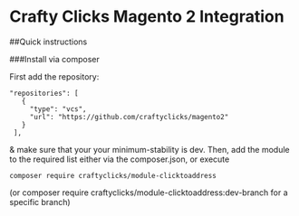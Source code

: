 # Crafty Clicks Magento 2 Integration
##Quick instructions

###Install via composer

First add the repository:
```
"repositories": [
   {
     "type": "vcs",
     "url": "https://github.com/craftyclicks/magento2"
   }
 ],
```
& make sure that your your minimum-stability is dev.
Then, add the module to the required list either via the composer.json, or execute
```
composer require craftyclicks/module-clicktoaddress
```
(or composer require craftyclicks/module-clicktoaddress:dev-branch for a specific branch)
